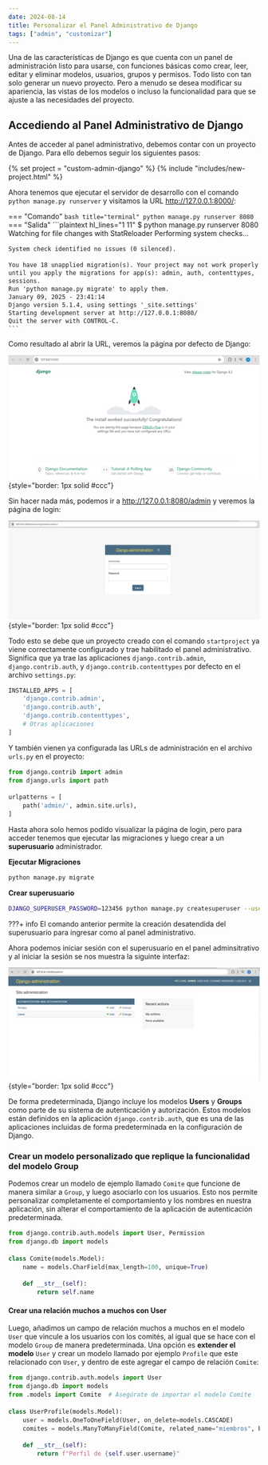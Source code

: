 ```yaml
---
date: 2024-08-14
title: Personalizar el Panel Administrativo de Django
tags: ["admin", "customizar"]
---
```


Una de las características de Django es que cuenta con un panel de administración listo para usarse, con funciones básicas como crear, leer, editar y eliminar modelos, usuarios, grupos y permisos. Todo listo con tan solo generar un nuevo proyecto. Pero a menudo se desea modificar su apariencia, las vistas de los modelos o incluso la funcionalidad para que se ajuste a las necesidades del proyecto.

<!-- more -->

## **Accediendo al Panel Administrativo de Django**

Antes de acceder al panel administrativo, debemos contar con un proyecto de Django. Para ello debemos seguir los siguientes pasos:

{% set project = "custom-admin-django" %}
{% include "includes/new-project.html" %}

Ahora tenemos que ejecutar el servidor de desarrollo con el comando `python manage.py runserver` y visitamos la URL <http://127.0.0.1:8000/>:

=== "Comando"
    ```bash title="terminal"
    python manage.py runserver 8080
    ```
=== "Salida"
    ```plaintext hl_lines="1 11"
    $ python manage.py runserver 8080
    Watching for file changes with StatReloader
    Performing system checks...

    System check identified no issues (0 silenced).

    You have 18 unapplied migration(s). Your project may not work properly until you apply the migrations for app(s): admin, auth, contenttypes, sessions.
    Run 'python manage.py migrate' to apply them.
    January 09, 2025 - 23:41:14
    Django version 5.1.4, using settings '_site.settings'
    Starting development server at http://127.0.0.1:8080/
    Quit the server with CONTROL-C.
    ```

Como resultado al abrir la URL, veremos la página por defecto de Django:

![Página por defecto de Django](/assets/images/django-project-start.png){style="border: 1px solid #ccc"}

Sin hacer nada más, podemos ir a <http://127.0.0.1:8080/admin> y veremos la página de login:

![Página de login de Django admin](/assets/images/django-admin-login.png){style="border: 1px solid #ccc"}

Todo esto se debe que un proyecto creado con el comando `startproject` ya viene correctamente configurado y trae habilitado el panel administrativo. Significa que ya trae las aplicaciones `django.contrib.admin`, `django.contrib.auth`, y `django.contrib.contenttypes` por defecto en el archivo `settings.py`:

```py title="settings.py"
INSTALLED_APPS = [
    'django.contrib.admin',
    'django.contrib.auth',
    'django.contrib.contenttypes',
    # Otras aplicaciones
]
```

Y también vienen ya configurada las URLs de administración en el archivo `urls.py` en el proyecto:

```py title="urls.py" hl_lines="5"
from django.contrib import admin
from django.urls import path

urlpatterns = [
    path('admin/', admin.site.urls),
]
```

Hasta ahora solo hemos podido visualizar la página de login, pero para acceder tenemos que ejecutar las migraciones y luego crear a un **superusuario** administrador.

**Ejecutar Migraciones**

```bash title="terminal"
python manage.py migrate
```

**Crear superusuario**

```bash title="terminal"
DJANGO_SUPERUSER_PASSWORD=123456 python manage.py createsuperuser --username=admin --email=admin@example.com --noinput
```

???+ info
    El comando anterior permite la creación desatendida del superusuario para ingresar como al panel administrativo.

Ahora podemos iniciar sesión con el superusuario en el panel adminsitrativo y al iniciar la sesión se nos muestra la siguinte interfaz:
    
![Página de login de Django admin](/assets/images/django-admin-login-success.png){style="border: 1px solid #ccc"}

De forma predeterminada, Django incluye los modelos **Users** y **Groups** como parte de su sistema de autenticación y autorización. Estos modelos están definidos en la aplicación `django.contrib.auth`, que es una de las aplicaciones incluidas de forma predeterminada en la configuración de Django.

### **Crear un modelo personalizado que replique la funcionalidad del modelo Group**

Podemos crear un modelo de ejemplo llamado `Comite` que funcione de manera similar a `Group`, y luego asociarlo con los usuarios. Esto nos permite personalizar completamente el comportamiento y los nombres en nuestra aplicación, sin alterar el comportamiento de la aplicación de autenticación predeterminada.

```py title="myapp/models.py"
from django.contrib.auth.models import User, Permission
from django.db import models

class Comite(models.Model):
    name = models.CharField(max_length=100, unique=True)

    def __str__(self):
        return self.name
```


#### **Crear una relación muchos a muchos con User**

Luego, añadimos un campo de relación muchos a muchos en el modelo `User` que vincule a los usuarios con los comités, al igual que se hace con el modelo `Group` de manera predeterminada. Una opción es **extender el modelo** `User` y crear un modelo llamado por ejemplo `Profile` que este relacionado con `User`, y dentro de este agregar el campo de relación `Comite`:

```py title="myapp/models.py"
from django.contrib.auth.models import User
from django.db import models
from .models import Comite  # Asegúrate de importar el modelo Comite

class UserProfile(models.Model):
    user = models.OneToOneField(User, on_delete=models.CASCADE)
    comites = models.ManyToManyField(Comite, related_name="miembros", blank=True)

    def __str__(self):
        return f"Perfil de {self.user.username}"
```






